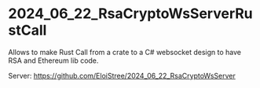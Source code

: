 # 2024_06_22_RsaCryptoWsServerRustCall
Allows to make Rust Call from a crate to a C# websocket design to have RSA and Ethereum lib code.


Server: https://github.com/EloiStree/2024_06_22_RsaCryptoWsServer
